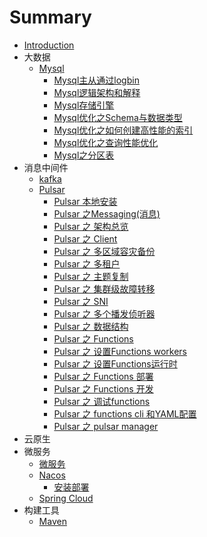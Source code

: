 # Summary

* [Introduction](README.md)
* 大数据
    * [Mysql](docs/mysql/index.md)
        * [Mysql主从通过logbin](docs/mysql/Mysql主从通过logbin.md)
        * [Mysql逻辑架构和解释](docs/mysql/Mysql逻辑架构.md)
        * [Mysql存储引擎](docs/mysql/Mysql存储引擎.md)
        * [Mysql优化之Schema与数据类型](docs/mysql/Mysql优化之Schema与数据类型.md)
        * [Mysql优化之如何创建高性能的索引](docs/mysql/Mysql优化之如何创建高性能的索引.md)
        * [Mysql优化之查询性能优化](docs/mysql/Mysql优化之查询性能优化.md)
        * [Mysql之分区表](docs/mysql/Mysql之分区表.md)
* 消息中间件
    * [kafka](docs/kafka/index.md)
    * [Pulsar](docs/Pulsar/index.md)
        * [Pulsar 本地安装](docs/Pulsar/install-locally.md)
        * [Pulsar 之Messaging(消息)](docs/Pulsar/message.md)
        * [Pulsar 之 架构总览](docs/Pulsar/architecture_overview.md)
        * [Pulsar 之 Client](docs/Pulsar/client.md)
        * [Pulsar 之 多区域容灾备份](docs/Pulsar/geo-replication.md)
        * [Pulsar 之 多租户](docs/Pulsar/mulit-tenant.md)
        * [Pulsar 之 主题复制](docs/Pulsar/topic-compaction.md)
        * [Pulsar 之 集群级故障转移](docs/Pulsar/cluster-level-failover.md)
        * [Pulsar 之 SNI](docs/Pulsar/SNI.md)
        * [Pulsar 之 多个播发侦听器](docs/Pulsar/multiple-advertised-listeners.md)
        * [Pulsar 之 数据结构](docs/Pulsar/schema.md)
        * [Pulsar 之 Functions](docs/Pulsar/pulsar-functions.md)
        * [Pulsar 之 设置Functions workers](docs/Pulsar/pulsar-functions-workers.md)
        * [Pulsar 之 设置Functions运行时](docs/Pulsar/pulsar-function-config-runtime.md)
        * [Pulsar 之 Functions 部署](docs/Pulsar/pulsar-function-deploy.md)
        * [Pulsar 之 Functions 开发](docs/Pulsar/pulsar-function-develop.md)
        * [Pulsar 之 调试functions](docs/Pulsar/pulsar-function-debug.md)
        * [Pulsar 之 functions cli 和YAML配置](docs/Pulsar/pulsar-function-config.md)
        * [Pulsar 之 pulsar manager](docs/Pulsar/pulsar-manager.md)
* 云原生
* 微服务
    * [微服务](docs/Microservice/index.md)
    * [Nacos](docs/Nacos/index.md)
        * [安装部署](docs/Nacos/install.md)
    * [Spring Cloud](docs/kafka/index.md)
* 构建工具
  * [Maven](docs/Maven/index.md)


